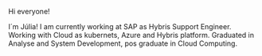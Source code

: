 Hi everyone! 

I´m Júlia! I am currently working at SAP as Hybris Support Engineer. Working with Cloud as kubernets, Azure and Hybris platform. Graduated in Analyse and System Development, pos graduate in Cloud Computing. 
